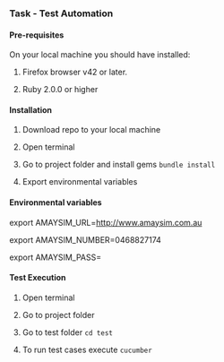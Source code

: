 ### Task - Test Automation

#### Pre-requisites

On your local machine you should have installed:

1. Firefox browser v42 or later.

1. Ruby 2.0.0 or higher


#### Installation

1. Download repo to your local machine

1. Open terminal

1. Go to project folder and install gems
    `bundle install`

1. Export environmental variables

#### Environmental variables

export AMAYSIM_URL=http://www.amaysim.com.au

export AMAYSIM_NUMBER=0468827174

export AMAYSIM_PASS=<Set a password>

#### Test Execution

1. Open terminal

1. Go to project folder

1. Go to test folder
    `cd test`

1. To run test cases execute
    `cucumber`
